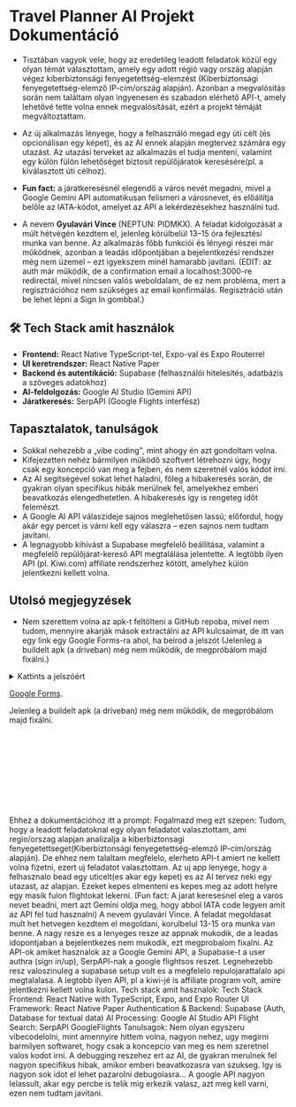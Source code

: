 # Travel Planner AI Projekt Dokumentáció

*  Tisztában vagyok vele, hogy az eredetileg leadott feladatok közül egy olyan témát választottam, amely egy adott régió vagy ország alapján végez kiberbiztonsági fenyegetettség-elemzést (Kiberbiztonsági fenyegetettség-elemző IP-cím/ország alapján). Azonban a megvalósítás során nem találtam olyan ingyenesen és szabadon elérhető API-t, amely lehetővé tette volna ennek megvalósítását, ezért a projekt témáját megváltoztattam.

*  Az új alkalmazás lényege, hogy a felhasználó megad egy úti célt (és opcionálisan egy képet), és az AI ennek alapján megtervez számára egy utazást. Az utazási terveket az alkalmazás el tudja menteni, valamint egy külön fülön lehetőséget biztosít repülőjáratok keresésére(pl. a kiválasztott úti célhoz).
*  **Fun fact:** a járatkeresésnél elegendő a város nevét megadni, mivel a Google Gemini API automatikusan felismeri a városnevet, és előállítja belőle az IATA-kódot, amelyet az API a lekérdezésekhez használni tud.

*  A nevem **Gyulavári Vince** (NEPTUN: PIDMKX). A feladat kidolgozását a múlt hétvégén kezdtem el, jelenleg körülbelül 13–15 óra fejlesztési munka van benne. Az alkalmazás főbb funkciói és lényegi részei már működnek, azonban a leadás időpontjában a bejelentkezési rendszer még nem üzemel – ezt igyekszem minél hamarabb javítani. (EDIT: az auth már működik, de a confirmation email a localhost:3000-re redirectál, mivel nincsen valós weboldalam, de ez nem probléma, mert a regisztrációhoz nem szükséges az email konfirmálás. Regisztráció után be lehet lépni a Sign In gombbal.)

## 🛠️ Tech Stack amit használok

*   **Frontend:** React Native TypeScript-tel, Expo-val és Expo Routerrel
*   **UI keretrendszer:** React Native Paper
*   **Backend és autentikáció:** Supabase (felhasználói hitelesítés, adatbázis a szöveges adatokhoz)
*   **AI-feldolgozás:** Google AI Studio (Gemini API)
*   **Járatkeresés:** SerpAPI (Google Flights interfész)

## Tapasztalatok, tanulságok

*   Sokkal nehezebb a „vibe coding", mint ahogy én azt gondoltam volna.
*   Kifejezetten nehéz bármilyen működő szoftvert létrehozni úgy, hogy csak egy koncepció van meg a fejben, és nem szeretnél valós kódot írni.
*   Az AI segítségével sokat lehet haladni, főleg a hibakeresés során, de gyakran olyan specifikus hibák merülnek fel, amelyekhez emberi beavatkozás elengedhetetlen. A hibakeresés így is rengeteg időt felemészt.
*   A Google AI API válaszideje sajnos meglehetősen lassú; előfordul, hogy akár egy percet is várni kell egy válaszra – ezen sajnos nem tudtam javítani.
*   A legnagyobb kihívást a Supabase megfelelő beállítása, valamint a megfelelő repülőjárat-kereső API megtalálása jelentette. A legtöbb ilyen API (pl. Kiwi.com) affiliate rendszerhez kötött, amelyhez külön jelentkezni kellett volna.

## Utolsó megjegyzések
*   Nem szerettem volna az apk-t feltölteni a GitHub repoba, mivel nem tudom, mennyire akarják mások extractálni az API kulcsaimat, de itt van egy link egy Google Forms-ra ahol, ha beírod a jelszót 
(Jelenleg a buildelt apk (a driveban) még nem működik, de megpróbálom majd fixálni.)
<details>
  <summary>Kattints a jelszóért</summary>
  A jelszó a formsban: A5SLd15hAbvNa'"S123"A%
</details>  

[Google Forms](https://docs.google.com/forms/d/e/1FAIpQLSfnq0v2g7Xk3j4m5r6x8z9J5Z5G5G5G5G5G5G5G5G/viewform?usp=sf_link). 

Jelenleg a buildelt apk (a driveban) még nem működik, de megpróbálom majd fixálni.

<br><br><br><br><br><br><br><br>

Ehhez a dokumentációhoz itt a prompt:
Fogalmazd meg ezt szepen:
Tudom, hogy a leadott feladatoknal egy olyan feladatot valasztottam, ami regio/orszag alapjan analizalja a kiberbiztonsagi fenyegetettseget(Kiberbiztonsági fenyegetettség-elemző IP-cím/ország alapján). De ehhez nem talaltam megfelelo, elerheto API-t amiert ne kellett volna fizetni, ezert uj feladatot valasztottam. Az uj app lenyege, hogy a felhasznalo bead egy uticelt(es akar egy kepet) es az AI tervez neki egy utazast, az alapjan. Ezeket kepes elmenteni es kepes meg az adott helyre egy masik fulon flightokat lekerni. (Fun fact: A jarat keresesnel eleg a varos nevet beadni, mert azt Gemini oldja meg, hogy abbol IATA code legyen amit az API fel tud hasznalni) A nevem gyulavári Vince. A feladat megoldasat mult het hetvegen kezdtem el megoldani, korulbelul 13-15 ora munka van benne. A nagy resze es a lenyeges resze az appnak mukodik, de a leadas idopontjaban a bejelentkezes nem mukodik, ezt megprobalom fixalni. Az API-ok amiket hasznalok az a Google Gemini API, a Supabase-t a user authra (sign in/up), SerpAPI-nak a google flightsos reszet. Legnehezebb resz valoszinuleg a supabase setup volt es a megfelelo repulojarattalalo api megtalalasa. A legtobb ilyen API, pl a kiwi-jé is affiliate program volt, amire jelentkezni kellett volna kulon. Tech stack amit hasznalok:
Tech Stack
Frontend: React Native with TypeScript, Expo, and Expo Router
UI Framework: React Native Paper
Authentication & Backend: Supabase (Auth, Database for textual data)
AI Processing: Google AI Studio API 
Flight Search: SerpAPI GoogleFlights
Tanulsagok: Nem olyan egyszeru vibecodelolni, mint amennyire hittem volna, nagyon nehez, ugy megirni barmilyen softwaret, hogy csak a koncepcio van  meg es nem szeretnel valos kodot irni. A debugging reszehez ert az AI, de gyakran merulnek fel nagyon specifikus hibak, amikor emberi beavatkozasra van szukseg. Igy is nagyon sok idot el lehet pazarolni debugolasra... A google API nagyon lelassult, akar egy percbe is telik mig erkezik valasz, azt meg kell varni, ezen nem tudtam javitani.


